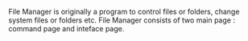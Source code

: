File Manager is originally a program to control files or folders, change system files or folders etc.
File Manager consists of two main page : command page and inteface page.
